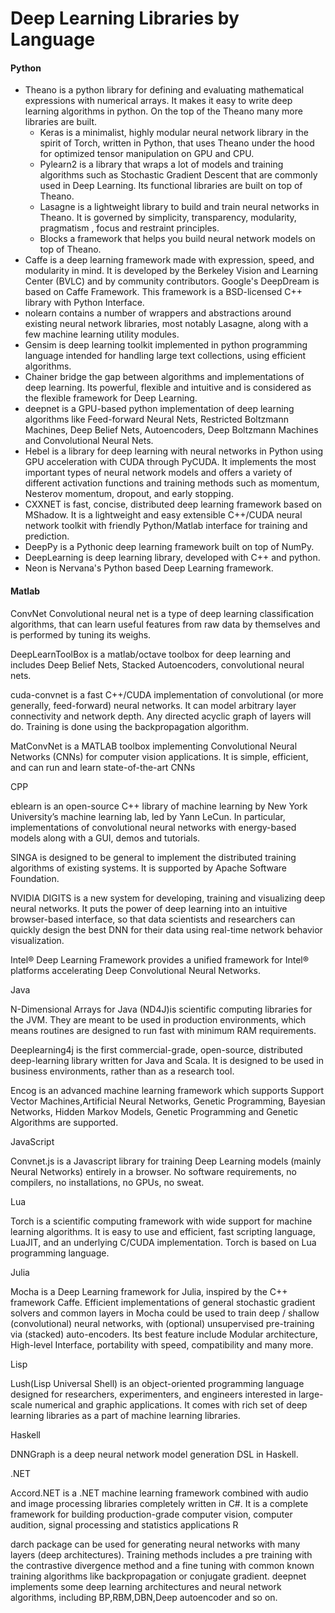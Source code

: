 # Deep Learning Libraries by Language

#### Python

* Theano is a python library for defining and evaluating mathematical expressions with numerical arrays. It makes it easy to write deep learning algorithms in python. On the top of the Theano many more libraries are built.
  * Keras is a minimalist, highly modular neural network library in the spirit of Torch, written in Python, that uses Theano under the hood for optimized tensor manipulation on GPU and CPU.
  * Pylearn2 is a library that wraps a lot of models and training algorithms such as Stochastic Gradient Descent that are commonly used in Deep Learning. Its functional libraries are built on top of Theano.
  * Lasagne is a lightweight library to build and train neural networks in Theano. It is governed by simplicity, transparency, modularity, pragmatism , focus and restraint principles.
  * Blocks a framework that helps you build neural network models on top of Theano.
* Caffe is a deep learning framework made with expression, speed, and modularity in mind. It is developed by the Berkeley Vision and Learning Center (BVLC) and by community contributors. Google's DeepDream is based on Caffe Framework. This framework is a BSD-licensed C++ library with Python Interface.
* nolearn contains a number of wrappers and abstractions around existing neural network libraries, most notably Lasagne, along with a few machine learning utility modules.
* Gensim is deep learning toolkit implemented in python programming language intended for handling large text collections, using efficient algorithms.
* Chainer bridge the gap between algorithms and implementations of deep learning. Its powerful, flexible and intuitive and is considered as the flexible framework for Deep Learning.
* deepnet is a GPU-based python implementation of deep learning algorithms like Feed-forward Neural Nets, Restricted Boltzmann Machines, Deep Belief Nets, Autoencoders, Deep Boltzmann Machines and Convolutional Neural Nets.
* Hebel is a library for deep learning with neural networks in Python using GPU acceleration with CUDA through PyCUDA. It implements the most important types of neural network models and offers a variety of different activation functions and training methods such as momentum, Nesterov momentum, dropout, and early stopping.
* CXXNET is fast, concise, distributed deep learning framework based on MShadow. It is a lightweight and easy extensible C++/CUDA neural network toolkit with friendly Python/Matlab interface for training and prediction.
* DeepPy is a Pythonic deep learning framework built on top of NumPy.
* DeepLearning is deep learning library, developed with C++ and python.
* Neon is Nervana's Python based Deep Learning framework.

#### Matlab

ConvNet Convolutional neural net is a type of deep learning classification algorithms, that can learn useful features from raw data by themselves and is performed by tuning its weighs.

DeepLearnToolBox is a matlab/octave toolbox for deep learning and includes Deep Belief Nets, Stacked Autoencoders, convolutional neural nets.

cuda-convnet is a fast C++/CUDA implementation of convolutional (or more generally, feed-forward) neural networks. It can model arbitrary layer connectivity and network depth. Any directed acyclic graph of layers will do. Training is done using the backpropagation algorithm.

MatConvNet  is a MATLAB toolbox implementing Convolutional Neural Networks (CNNs) for computer vision applications. It is simple, efficient, and can run and learn state-of-the-art CNNs

CPP

eblearn is an open-source C++ library of machine learning by New York University’s machine learning lab, led by Yann LeCun. In particular, implementations of convolutional neural networks with energy-based models along with a GUI, demos and tutorials.

SINGA is designed to be general to implement the distributed training algorithms of existing systems. It is supported by Apache Software Foundation.

NVIDIA DIGITS is a new system for developing, training and visualizing deep neural networks. It puts the power of deep learning into an intuitive browser-based interface, so that data scientists and researchers can quickly design the best DNN for their data using real-time network behavior visualization.

Intel® Deep Learning Framework provides a unified framework for Intel® platforms accelerating Deep Convolutional Neural Networks.

Java

N-Dimensional Arrays for Java (ND4J)is scientific computing libraries for the JVM. They are meant to be used in production environments, which means routines are designed to run fast with minimum RAM requirements.

Deeplearning4j is the first commercial-grade, open-source, distributed deep-learning library written for Java and Scala. It is designed to be used in business environments, rather than as a research tool.

Encog is an advanced machine learning framework which supports Support Vector Machines,Artificial Neural Networks, Genetic Programming, Bayesian Networks, Hidden Markov Models, Genetic Programming and Genetic Algorithms are supported.

JavaScript

Convnet.js is a Javascript library for training Deep Learning models (mainly Neural Networks) entirely in a browser. No software requirements, no compilers, no installations, no GPUs, no sweat.

Lua

Torch is a scientific computing framework with wide support for machine learning algorithms. It is easy to use and efficient, fast scripting language, LuaJIT, and an underlying C/CUDA implementation. Torch is based on Lua programming language.

Julia

Mocha is a Deep Learning framework for Julia, inspired by the C++ framework Caffe. Efficient implementations of general stochastic gradient solvers and common layers in Mocha could be used to train deep / shallow (convolutional) neural networks, with (optional) unsupervised pre-training via (stacked) auto-encoders. Its best feature include Modular architecture, High-level Interface, portability with speed, compatibility and many more.

Lisp

Lush(Lisp Universal Shell) is an object-oriented programming language designed for researchers, experimenters, and engineers interested in large-scale numerical and graphic applications. It comes with rich set of deep learning libraries as a part of machine learning libraries.

Haskell

DNNGraph is a deep neural network model generation DSL in Haskell.

.NET

Accord.NET is a .NET machine learning framework combined with audio and image processing libraries completely written in C#. It is a complete framework for building production-grade computer vision, computer audition, signal processing and statistics applications
R

darch package can be used for generating neural networks with many layers (deep architectures). Training methods includes a pre training with the contrastive divergence method and a fine tuning with common known training algorithms like backpropagation or conjugate gradient.
deepnet implements some deep learning architectures and neural network algorithms, including BP,RBM,DBN,Deep autoencoder and so on.
